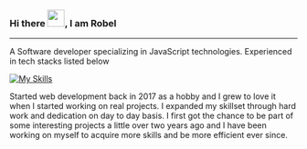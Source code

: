 ### Hi there <img src="https://em-content.zobj.net/source/noto-emoji-animations/344/waving-hand_1f44b.gif" width="30px">, I am Robel
---

A Software developer specializing in JavaScript technologies. 
Experienced in tech stacks listed below

[![My Skills](https://skillicons.dev/icons?i=html,css,bootstrap,javascript,typescript,python,tailwind,react,mongodb,next,nodejs,express,git,github,&theme=light)](https://skillicons.dev)

Started web development back in 2017 as a hobby and I grew to love it when I started working on real projects. I expanded my skillset through hard work and dedication on day to day basis. I first got the chance to be part of some interesting projects a little over two years ago and I have been working on myself to acquire more skills and be more efficient ever since.  <img src="https://media.tenor.com/cWWoEqW-gicAAAAi/smiley-face.gif" width="15px">
<!--
**Robel-Belihu/robel-belihu** is a ✨ _special_ ✨ repository because its `README.md` (this file) appears on your GitHub profile.

Here are some ideas to get you started:

- 🔭 I’m currently working on ...
- 🌱 I’m currently learning ...
- 👯 I’m looking to collaborate on ...
- 🤔 I’m looking for help with ...
- 💬 Ask me about ...
- 📫 How to reach me: ...
- 😄 Pronouns: ...
- ⚡ Fun fact: ...
-->
